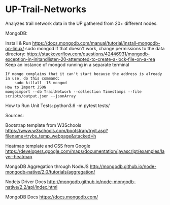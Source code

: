 # UP-Trail-Networks
Analyzes trail network data in the UP gathered from 20+ different nodes.


MongoDB:

Install & Run
	https://docs.mongodb.com/manual/tutorial/install-mongodb-on-linux/
	sudo mongod
	If that doesn't work, change permissions to the data directory: https://stackoverflow.com/questions/42446931/mongodb-exception-in-initandlisten-20-attempted-to-create-a-lock-file-on-a-rea
	Keep an instance of mongod running in a separate terminal

	If mongo complains that it can't start because the address is already in use, do this command:
		sudo killall -15 mongod
	How to Import JSON
	mongoimport --db TrailNetwork --collection Timestamps --file scripts/output.json --jsonArray


How to Run Unit Tests:
	python3.6 -m pytest tests/

Sources:

Bootstrap template from W3Schools
	https://www.w3schools.com/bootstrap/tryit.asp?filename=trybs_temp_webpage&stacked=h

Heatmap template and CSS from Google
	https://developers.google.com/maps/documentation/javascript/examples/layer-heatmap

MongoDB Aggregation through NodeJS
	http://mongodb.github.io/node-mongodb-native/2.0/tutorials/aggregation/

Nodejs Driver Docs
	http://mongodb.github.io/node-mongodb-native/2.2/api/index.html

MongoDB Docs
	https://docs.mongodb.com/
